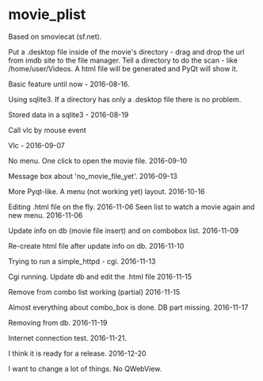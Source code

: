 # movie_plist
Based on smoviecat (sf.net).

Put a .desktop file inside of the movie's directory - drag and drop the url from imdb site to the file manager.
Tell a directory to do the scan - like /home/user/Videos.
A html file will be generated and PyQt will show it.

Basic feature until now - 2016-08-16.

Using sqlite3.
If a directory has only a .desktop file there is no problem.

Stored data in a sqlite3 - 2016-08-19


Call vlc by mouse event

Vlc - 2016-09-07

No menu. One click to open the movie file. 2016-09-10

Message box about 'no_movie_file_yet'. 2016-09-13

More Pyqt-like. A menu (not working yet) layout. 2016-10-16

Editing .html file on the fly. 2016-11-06
Seen list to watch a movie again and new menu. 2016-11-06

Update info on db (movie file insert) and on combobox list. 2016-11-09

Re-create html file after update info on db. 2016-11-10

Trying to run a simple_httpd - cgi. 2016-11-13

Cgi running. Update db and edit the .html file 2016-11-15

Remove from combo list working (partial) 2016-11-15

Almost everything about combo_box is done. DB part missing. 2016-11-17

Removing from db. 2016-11-19

Internet connection test. 2016-11-21.

I think it is ready for a release. 2016-12-20

I want to change a lot of things. No QWebView.